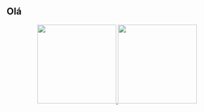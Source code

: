 ## Olá
<div align="center" class="row">
  
  <a href="https://github.com/gustavoSutil">
  <img  height="180em" src="https://github-readme-stats.vercel.app/api?username=gustavoSutil&show_icons=true&theme=yeblu&include_all_commits=true&count_private=true"/>
  <img  height="180em" src="https://github-readme-stats.vercel.app/api/top-langs/?username=gustavoSutil&layout=compact&langs_count=7&theme=yeblu"/>
</div>
<script src="https://cdn.jsdelivr.net/npm/bootstrap@5.1.3/dist/js/bootstrap.bundle.min.js" integrity="sha384-ka7Sk0Gln4gmtz2MlQnikT1wXgYsOg+OMhuP+IlRH9sENBO0LRn5q+8nbTov4+1p" crossorigin="anonymous"></script>
